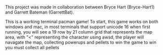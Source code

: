 This project was made in collaboration between Bryce Hart (Bryce-Hart1) and Garrett Bateman (GarrettBat).

This is a working terminal pacman game!
To start, this game works on both windows and mac, in most terminals that support unicode 16
when first running, you will see a 19 row by 21 column grid that represents the map area, with "<" representing the character
using awsd, the player will navagate the map, collecting powerups and pellets to win the game
to win you must collect all pellets
